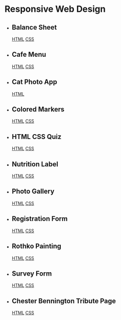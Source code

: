 # Responsive Web Design

- ## Balance Sheet
  [HTML](./balance-sheet/index.html)
  [CSS](./balance-sheet/styles.css)
- ## Cafe Menu
  [HTML](./cafe-menu/index.html)
  [CSS](./cafe-menu/styles.css)
- ## Cat Photo App
  [HTML](./cat-photo-app/index.html)
- ## Colored Markers
  [HTML](./colored-markers/index.html)
  [CSS](./colored-markers/styles.css)
- ## HTML CSS Quiz
  [HTML](./html-css-quiz/index.html)
  [CSS](./html-css-quiz/styles.css)
- ## Nutrition Label
  [HTML](./nutrition-label/index.html)
  [CSS](./nutrition-label/styles.css)
- ## Photo Gallery
  [HTML](./photo-gallery/index.html)
  [CSS](./photo-gallery/styles.css)
- ## Registration Form
  [HTML](./registration-form/index.html)
  [CSS](./registration-form/styles.css)
- ## Rothko Painting
  [HTML](./rothko-painting/index.html)
  [CSS](./rothko-painting/styles.css)
- ## Survey Form
  [HTML](./survey-form/index.html)
  [CSS](./survey-form/styles.css)
- ## Chester Bennington Tribute Page
  [HTML](./tribute-page/index.html)
  [CSS](./tribute-page/styles.css)
